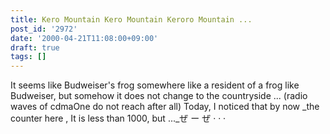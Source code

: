 ```yaml
---
title: Kero Mountain Kero Mountain Keroro Mountain ...
post_id: '2972'
date: '2000-04-21T11:08:00+09:00'
draft: true
tags: []
---
```


It seems like Budweiser's frog somewhere like a resident of a frog like Budweiser, but somehow it does not change to the countryside ... (radio waves of cdmaOne do not reach after all) Today, I noticed that by now _the counter here , It is less than 1000, but ..._ぜ ー ぜ · · ·
